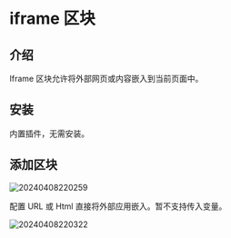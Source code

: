 # iframe 区块

<PluginInfo name="block-iframe"></PluginInfo>

## 介绍
Iframe 区块允许将外部网页或内容嵌入到当前页面中。

## 安装

内置插件，无需安装。
## 添加区块


![20240408220259](https://static-docs.nocobase.com/20240408220259.png)

配置 URL 或 Html 直接将外部应用嵌入。暂不支持传入变量。

![20240408220322](https://static-docs.nocobase.com/20240408220322.png)